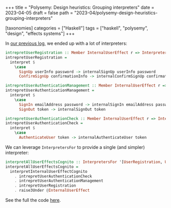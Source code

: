 +++
title = "Polysemy: Design heuristics: Grouping interpreters"
date = 2023-04-05
draft = false
path = "2023-04/polysemy-design-heuristics-grouping-interpreters"

[taxonomies]
categories = ["Haskell"]
tags = ["haskell", "polysemy", "design", "effects systems"]
+++

In [our previous log](@/2023-03-29_polysemy-design-heuristics-effects-layering.md), we ended up with a lot of interpreters:

```haskell
intrepretUserRegistration :: Member InternalUserEffect r => InterpreterFor UserRegistration r
intrepretUserRegistration =
  interpret $
    \case
      SignUp userInfo password -> internalSignUp userInfo password
      ConfirmSignUp confirmationInfo -> internalConfirmSignUp confirmationInfo

intrepretUserAuthenticationManagement :: Member InternalUserEffect r => InterpreterFor UserAuthenticationManagement r
intrepretUserAuthenticationManagement =
  interpret $
    \case
      SignIn emailAddress password -> internalSignIn emailAddress password
      SignOut token -> internalSignOut token

intrepretUserAuthenticationCheck :: Member InternalUserEffect r => InterpreterFor UserAuthenticationCheck r
intrepretUserAuthenticationCheck =
  interpret $
    \case
      AuthenticateUser token -> internalAuthenticateUser token
```

We can leverage `InterpretersFor` to provide a single (and simpler) interpreter:

```haskell
interpretAllUserEffectsCognito :: InterpretersFor '[UserRegistration, UserAuthenticationManagement, UserAuthenticationCheck] r
interpretAllUserEffectsCognito =
  interpretInternalUserEffectCognito
    . intrepretUserAuthenticationCheck
    . intrepretUserAuthenticationManagement
    . intrepretUserRegistration
    . raise3Under @InternalUserEffect
```

See the full the code [here](https://github.com/blackheaven/blackheaven.github.io/blob/master/content/code/polysemy/src/DesignHeuristicsEffetsLayering.hs).

